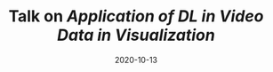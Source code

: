 ---
title: "Talk on <em>Application of DL in Video Data in Visualization</em>"
collection: talks
type: "Talk"
permalink: /talks/2020-10-13-talk
venue: "ZJUTVis Lab"
date: 2020-10-13
location: "Hangzhou, Zhejiang"
paperurl: "/files/GroupMeetingReport202010.pptx"
---